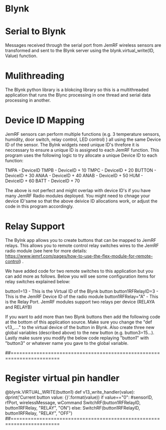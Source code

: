 # Blynk
 Serial to Blynk 
 ===============
 Messages received through the serial port from JemRF wireless sensors are transformed
 and sent to the Blynk server using the blynk.virtual_write(ID, Value) function.
 
 Mulithreading
 =============
 The Blynk python library is a blokcing library so this is a multithreaded application
 that runs the Blync processing in one thread and serial data processing in another.
 
 Device ID Mapping
 ==================
 JemRF sensors can perform multiple functions (e.g. 3 temperature sensors, humidity, door switch, relay control, LED control)
 ) all using the same Device ID of the sensor. The Bylnk widgets need unique ID's threfore it is neccessary to
 ensure a unique ID is assigned to each JemRF function. This program uses the following logic to try allocate a
 unique Device ID to each function:
 
 TMPA    - DeviceID
 TMPB    - DeviceID + 10
 TMPC    - DeviceID + 20
 BUTTON  - DeviceID + 30
 ANAA    - DeviceID + 40
 ANAB    - DeviceID + 50
 HUM     - DeviceID + 60
 BATT    - DeviceID + 70
 
 The above is not perfect and might overlap with device ID's if you have many JemRF Radio modules deployed. 
 You might need to chnage your device ID'same  so that the above deivice ID allocations work, or adjust 
 the code in this program accordingly. 
 
 Relay Support
 ==============
 The Bylnk app allows you to create buttons that can be mapped to JemRF relays. This allows you to 
 remote control relay switches wires to the JemRF radio module (see here for more details:
 https://www.jemrf.com/pages/how-to-use-the-flex-module-for-remote-control) . 
 
 We have added code for two remote switches to this application but you can add more as follows. 
 Below you will see some configuration items for relay switches explained below:
 
 button1=13               - This is the Virtual ID of the Blynk button
 button1RFRelayID=3       - This is the JemRF Device ID of the radio module
 button1RFRelay="A"       - This is the Relay Port. JemRF modules support two relays per device (RELAYA and RELAYB)
 
 If you want to add more than two Blynk buttons then add the following code at the bottom of this application source. 
 Make sure you change the "def v13_...." to the virtual device of the button in Blynk. Also create three new global variables
 (described above) to the new button (e.g. button3=15...). Lastly make susre you modify the below code replaying "button1"
 with "button3" or whatever name you gave to the global variable. 
 
 ##=======================================================================
 # Register virtual pin handler
 @blynk.VIRTUAL_WRITE(button1)
 def v13_write_handler(value):
	 dprint('Current button value: {}'.format(value))
	 if value=="0":
                 #sensorID,         rfPort,   wirelessMessage, wCommand
	 	SwitchRF(button1RFRelayID, button1RFRelay, "RELAY", "ON")
	 else:
	 	SwitchRF(button1RFRelayID, button1RFRelay, "RELAY", "OFF")
 ##=======================================================================
 
